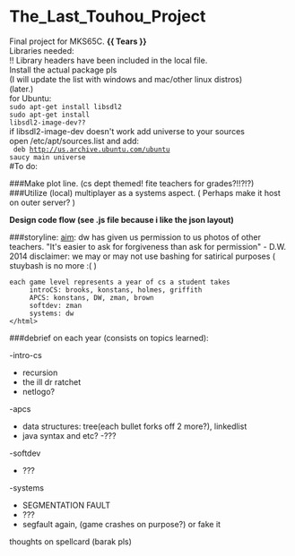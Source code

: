 The_Last_Touhou_Project
=======================

Final project for MKS65C. **{{ Tears }}**<br>
Libraries needed:<br>
!! Library headers have been included in the local file.
<br>Install the actual package pls
<br>(I will update the list with windows and mac/other linux distros)
<br>(later.)
<br>for Ubuntu:
<br><code>sudo apt-get install libsdl2
<br>sudo apt-get install libsdl2-image-dev??</code>
<br>if libsdl2-image-dev doesn't work add universe to your sources
<br>open /etc/apt/sources.list and add:<br>
<code>
deb http://us.archive.ubuntu.com/ubuntu saucy main universe
</code>
<br>
#To do:

###Make plot line. (cs dept themed! fite teachers for grades?!!?!?)
###Utilize (local) multiplayer as a systems aspect. ( Perhaps make it host on outer server? )

**Design code flow (see .js file because i like the json layout)**

###storyline:
	<html>
	<u>aim</u>: dw has given us permission to us photos of
	   other teachers.
	   "It's easier to ask for forgiveness than ask for permission" - D.W. 2014
	   disclaimer: we may or may not use bashing for 
	   satirical purposes ( stuybash is no more :( )
	
	each game level represents a year of cs a student takes
	     introCS: brooks, konstans, holmes, griffith
	     APCS: konstans, DW, zman, brown
	     softdev: zman
	     systems: dw
	</html>
###debrief on each year (consists on topics learned):

-intro-cs
- recursion
- the ill dr ratchet
- netlogo?

-apcs
- data structures: tree(each bullet forks off 2 more?), linkedlist
- java syntax and etc?
-???

-softdev
- ??? 

-systems
- SEGMENTATION FAULT
- ???
- segfault again, (game crashes on purpose?) or fake it


thoughts on spellcard (barak pls)
